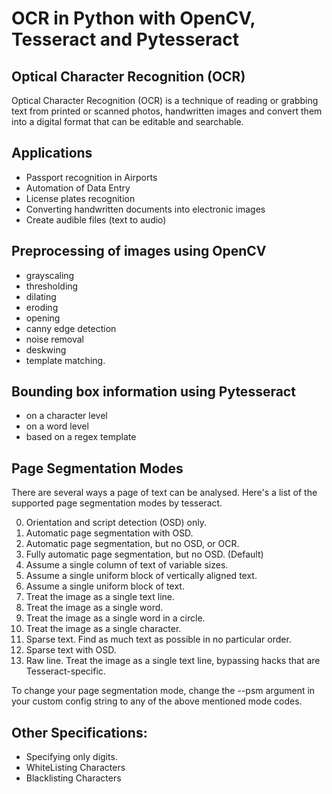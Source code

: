 # OCR in Python with OpenCV, Tesseract and Pytesseract

## Optical Character Recognition (OCR)
Optical Character Recognition (OCR) is a technique of reading or grabbing text from printed or scanned photos,
handwritten images and convert them into a digital format that can be editable and searchable.

## Applications
- Passport recognition in Airports
- Automation of Data Entry
- License plates recognition
- Converting handwritten documents into electronic images
- Create audible files (text to audio)

## Preprocessing of images using OpenCV
- grayscaling
- thresholding
- dilating
- eroding
- opening
- canny edge detection
- noise removal
- deskwing
- template matching.

## Bounding box information using Pytesseract
- on a character level
- on a word level
- based on a regex template

## Page Segmentation Modes
There are several ways a page of text can be analysed. 
Here's a list of the supported page segmentation modes by tesseract.

0. Orientation and script detection (OSD) only.
1. Automatic page segmentation with OSD.
2. Automatic page segmentation, but no OSD, or OCR.
3. Fully automatic page segmentation, but no OSD. (Default)
4. Assume a single column of text of variable sizes.
5. Assume a single uniform block of vertically aligned text.
6. Assume a single uniform block of text.
7. Treat the image as a single text line.
8. Treat the image as a single word.
9. Treat the image as a single word in a circle.
10. Treat the image as a single character.
11. Sparse text. Find as much text as possible in no particular order.
12. Sparse text with OSD.
13. Raw line. Treat the image as a single text line, bypassing hacks that are Tesseract-specific.

To change your page segmentation mode, change the --psm argument in your custom config string to any of the above mentioned mode codes.

## Other Specifications:
- Specifying only digits.
- WhiteListing Characters
- Blacklisting Characters

